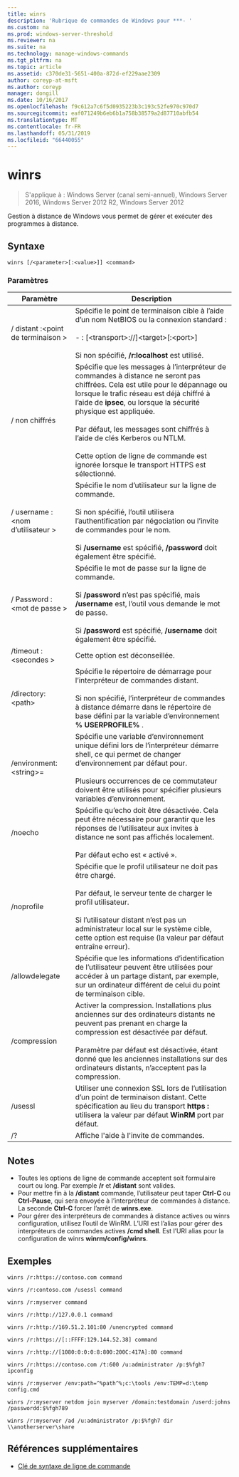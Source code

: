 ```yaml
---
title: winrs
description: 'Rubrique de commandes de Windows pour ***- '
ms.custom: na
ms.prod: windows-server-threshold
ms.reviewer: na
ms.suite: na
ms.technology: manage-windows-commands
ms.tgt_pltfrm: na
ms.topic: article
ms.assetid: c370de31-5651-400a-872d-ef229aae2309
author: coreyp-at-msft
ms.author: coreyp
manager: dongill
ms.date: 10/16/2017
ms.openlocfilehash: f9c612a7c6f5d0935223b3c193c52fe970c970d7
ms.sourcegitcommit: eaf071249b6eb6b1a758b38579a2d87710abfb54
ms.translationtype: MT
ms.contentlocale: fr-FR
ms.lasthandoff: 05/31/2019
ms.locfileid: "66440055"
---
```

# <a name="winrs"></a>winrs

>S'applique à : Windows Server (canal semi-annuel), Windows Server 2016, Windows Server 2012 R2, Windows Server 2012

Gestion à distance de Windows vous permet de gérer et exécuter des programmes à distance.   
## <a name="syntax"></a>Syntaxe  
```  
winrs [/<parameter>[:<value>]] <command>  
```  
### <a name="parameters"></a>Paramètres  

|           Paramètre            |                                                                                                                                                                                    Description                                                                                                                                                                                     |
|--------------------------------|------------------------------------------------------------------------------------------------------------------------------------------------------------------------------------------------------------------------------------------------------------------------------------------------------------------------------------------------------------------------------------|
|      / distant :\<point de terminaison >       |                                                                                          Spécifie le point de terminaison cible à l’aide d’un nom NetBIOS ou la connexion standard :<br /><br />-   <url>: [\<transport>://]\<target>[:\<port>]<br /><br />Si non spécifié, **/r:localhost** est utilisé.                                                                                          |
|          / non chiffrés          | Spécifie que les messages à l’interpréteur de commandes à distance ne seront pas chiffrées. Cela est utile pour le dépannage ou lorsque le trafic réseau est déjà chiffré à l’aide de **ipsec**, ou lorsque la sécurité physique est appliquée.<br /><br />Par défaut, les messages sont chiffrés à l’aide de clés Kerberos ou NTLM.<br /><br />Cette option de ligne de commande est ignorée lorsque le transport HTTPS est sélectionné. |
|     / username :\<nom d’utilisateur >      |                                                                                Spécifie le nom d’utilisateur sur la ligne de commande.<br /><br />Si non spécifié, l’outil utilisera l’authentification par négociation ou l’invite de commandes pour le nom.<br /><br />Si **/username** est spécifié, **/password** doit également être spécifié.                                                                                 |
|     / Password :\<mot de passe >      |                                                                           Spécifie le mot de passe sur la ligne de commande.<br /><br />Si **/password** n’est pas spécifié, mais **/username** est, l’outil vous demande le mot de passe.<br /><br />Si **/password** est spécifié, **/username** doit également être spécifié.                                                                            |
|      /timeout :\<secondes >       |                                                                                                                                                                             Cette option est déconseillée.                                                                                                                                                                             |
|       /directory:\<path>       |                                                                                            Spécifie le répertoire de démarrage pour l’interpréteur de commandes distant.<br /><br />Si non spécifié, l’interpréteur de commandes à distance démarre dans le répertoire de base défini par la variable d’environnement **% USERPROFILE%** .                                                                                             |
| /environment:\<string>=<value> |                                                                          Spécifie une variable d’environnement unique défini lors de l’interpréteur démarre shell, ce qui permet de changer d’environnement par défaut pour.<br /><br />Plusieurs occurrences de ce commutateur doivent être utilisés pour spécifier plusieurs variables d’environnement.                                                                          |
|            /noecho             |                                                                                                    Spécifie qu’echo doit être désactivée. Cela peut être nécessaire pour garantir que les réponses de l’utilisateur aux invites à distance ne sont pas affichés localement.<br /><br />Par défaut echo est « activé ».                                                                                                    |
|           /noprofile           |                                              Spécifie que le profil utilisateur ne doit pas être chargé.<br /><br />Par défaut, le serveur tente de charger le profil utilisateur.<br /><br />Si l’utilisateur distant n’est pas un administrateur local sur le système cible, cette option est requise (la valeur par défaut entraîne erreur).                                               |
|         /allowdelegate         |                                                                                                                  Spécifie que les informations d’identification de l’utilisateur peuvent être utilisées pour accéder à un partage distant, par exemple, sur un ordinateur différent de celui du point de terminaison cible.                                                                                                                   |
|          /compression          |                                                                           Activer la compression.  Installations plus anciennes sur des ordinateurs distants ne peuvent pas prenant en charge la compression est désactivée par défaut.<br /><br />Paramètre par défaut est désactivée, étant donné que les anciennes installations sur des ordinateurs distants, n’acceptent pas la compression.                                                                           |
|            /usessl             |                                                                                                               Utiliser une connexion SSL lors de l’utilisation d’un point de terminaison distant.  Cette spécification au lieu du transport **https :** utilisera la valeur par défaut **WinRM** port par défaut.                                                                                                                |
|               /?               |                                                                                                                                                                        Affiche l'aide à l'invite de commandes.                                                                                                                                                                        |

## <a name="remarks"></a>Notes  
-   Toutes les options de ligne de commande acceptent soit formulaire court ou long. Par exemple **/r** et **/distant** sont valides.  
-   Pour mettre fin à la **/distant** commande, l’utilisateur peut taper **Ctrl-C** ou **Ctrl-Pause**, qui sera envoyée à l’interpréteur de commandes à distance. La seconde **Ctrl-C** forcer l’arrêt de **winrs.exe**.  
-   Pour gérer des interpréteurs de commandes à distance actives ou winrs configuration, utilisez l’outil de WinRM.  L’URI est l’alias pour gérer des interpréteurs de commandes actives **/cmd shell**.  Est l’URI alias pour la configuration de winrs **winrm/config/winrs**.  

## <a name="BKMK_Examples"></a>Exemples  
```  
winrs /r:https://contoso.com command  
```  
```  
winrs /r:contoso.com /usessl command  
```  
```  
winrs /r:myserver command  
```  
```  
winrs /r:http://127.0.0.1 command  
```  
```  
winrs /r:http://169.51.2.101:80 /unencrypted command  
```  
```  
winrs /r:https://[::FFFF:129.144.52.38] command  
```  
```  
winrs /r:http://[1080:0:0:0:8:800:200C:417A]:80 command  
```  
```  
winrs /r:https://contoso.com /t:600 /u:administrator /p:$%fgh7 ipconfig  
```  
```  
winrs /r:myserver /env:path=^%path^%;c:\tools /env:TEMP=d:\temp config.cmd  
```  
```  
winrs /r:myserver netdom join myserver /domain:testdomain /userd:johns /passwordd:$%fgh789  
```  
```  
winrs /r:myserver /ad /u:administrator /p:$%fgh7 dir \\anotherserver\share  
```  

## <a name="additional-references"></a>Références supplémentaires  
-   [Clé de syntaxe de ligne de commande](command-line-syntax-key.md)  

